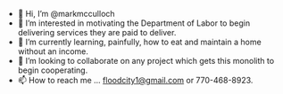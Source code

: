 - 👋 Hi, I’m @markmcculloch
- 👀 I’m interested in motivating the Department of Labor to begin delivering services they are paid to deliver.
- 🌱 I’m currently learning, painfully, how to eat and maintain a home without an income.
- 💞️ I’m looking to collaborate on any project which gets this monolith to begin cooperating.
- 📫 How to reach me ... floodcity1@gmail.com or 770-468-8923.

<!---
markmcculloch/markmcculloch is a ✨ special ✨ repository because its `README.md` (this file) appears on your GitHub profile.
You can click the Preview link to take a look at your changes.
--->
